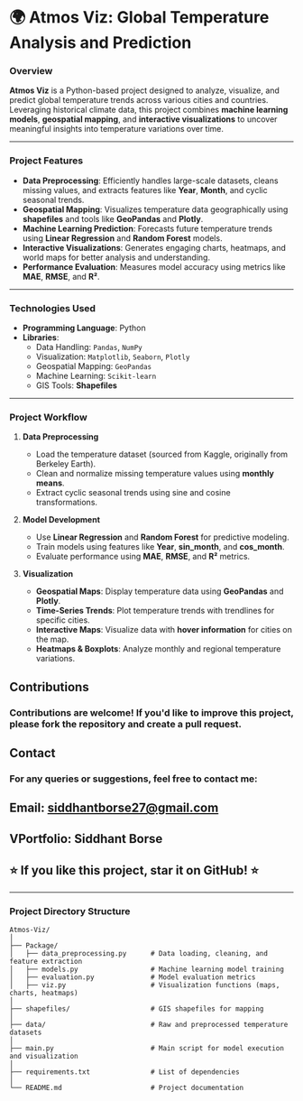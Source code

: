 # 🌍 **Atmos Viz: Global Temperature Analysis and Prediction**
### **Overview**
**Atmos Viz** is a Python-based project designed to analyze, visualize, and predict global temperature trends across various cities and countries. Leveraging historical climate data, this project combines **machine learning models**, **geospatial mapping**, and **interactive visualizations** to uncover meaningful insights into temperature variations over time.

---

### **Project Features**
- **Data Preprocessing**: Efficiently handles large-scale datasets, cleans missing values, and extracts features like **Year**, **Month**, and cyclic seasonal trends.
- **Geospatial Mapping**: Visualizes temperature data geographically using **shapefiles** and tools like **GeoPandas** and **Plotly**.
- **Machine Learning Prediction**: Forecasts future temperature trends using **Linear Regression** and **Random Forest** models.
- **Interactive Visualizations**: Generates engaging charts, heatmaps, and world maps for better analysis and understanding.
- **Performance Evaluation**: Measures model accuracy using metrics like **MAE**, **RMSE**, and **R²**.

---

### **Technologies Used**
- **Programming Language**: Python
- **Libraries**:
  - Data Handling: `Pandas`, `NumPy`
  - Visualization: `Matplotlib`, `Seaborn`, `Plotly`
  - Geospatial Mapping: `GeoPandas`
  - Machine Learning: `Scikit-learn`
  - GIS Tools: **Shapefiles**

---

### **Project Workflow**
1. **Data Preprocessing**
   - Load the temperature dataset (sourced from Kaggle, originally from Berkeley Earth).
   - Clean and normalize missing temperature values using **monthly means**.
   - Extract cyclic seasonal trends using sine and cosine transformations.

2. **Model Development**
   - Use **Linear Regression** and **Random Forest** for predictive modeling.
   - Train models using features like **Year**, **sin_month**, and **cos_month**.
   - Evaluate performance using **MAE**, **RMSE**, and **R²** metrics.

3. **Visualization**
   - **Geospatial Maps**: Display temperature data using **GeoPandas** and **Plotly**.
   - **Time-Series Trends**: Plot temperature trends with trendlines for specific cities.
   - **Interactive Maps**: Visualize data with **hover information** for cities on the map.
   - **Heatmaps & Boxplots**: Analyze monthly and regional temperature variations.
   
## Contributions
### Contributions are welcome! If you'd like to improve this project, please fork the repository and create a pull request.

## Contact
### For any queries or suggestions, feel free to contact me:

## Email: siddhantborse27@gmail.com
## VPortfolio: Siddhant Borse
## ⭐ If you like this project, star it on GitHub! ⭐

---

### **Project Directory Structure**
```plaintext
Atmos-Viz/
│
├── Package/
│   ├── data_preprocessing.py      # Data loading, cleaning, and feature extraction
│   ├── models.py                  # Machine learning model training
│   ├── evaluation.py              # Model evaluation metrics
│   ├── viz.py                     # Visualization functions (maps, charts, heatmaps)
│
├── shapefiles/                    # GIS shapefiles for mapping
│
├── data/                          # Raw and preprocessed temperature datasets
│
├── main.py                        # Main script for model execution and visualization
│
├── requirements.txt               # List of dependencies
│
└── README.md                      # Project documentation





